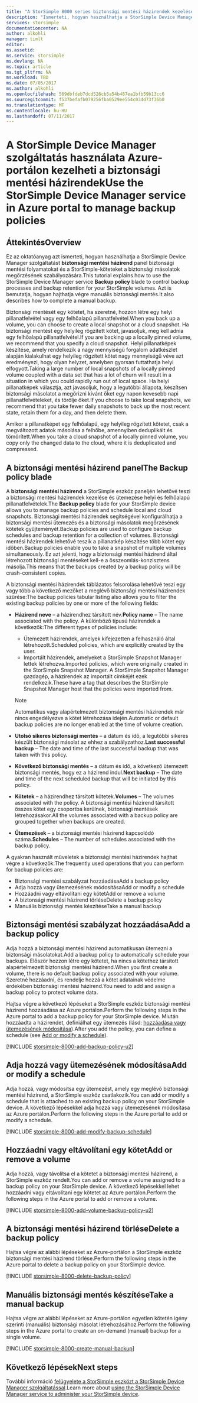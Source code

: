 ```yaml
---
title: "A StorSimple 8000 series biztonsági mentési házirendek kezelése |} Microsoft Docs"
description: "Ismerteti, hogyan használhatja a StorSimple Device Manager szolgáltatás létrehozásához és kezeléséhez manuális biztonsági mentések, a biztonsági mentési ütemezés és a biztonsági másolatok megőrzésének a StorSimple 8000 series eszközön."
services: storsimple
documentationcenter: NA
author: alkohli
manager: timlt
editor: 
ms.assetid: 
ms.service: storsimple
ms.devlang: NA
ms.topic: article
ms.tgt_pltfrm: NA
ms.workload: TBD
ms.date: 07/05/2017
ms.author: alkohli
ms.openlocfilehash: 569dbfdeb7dcd526cb5a54b487ea1bfb59b13cc6
ms.sourcegitcommit: f537befafb079256fba0529ee554c034d73f36b0
ms.translationtype: MT
ms.contentlocale: hu-HU
ms.lasthandoff: 07/11/2017
---
```

# <a name="use-the-storsimple-device-manager-service-in-azure-portal-to-manage-backup-policies"></a><span data-ttu-id="4f1ac-103">A StorSimple Device Manager szolgáltatás használata Azure-portálon kezelheti a biztonsági mentési házirendek</span><span class="sxs-lookup"><span data-stu-id="4f1ac-103">Use the StorSimple Device Manager service in Azure portal to manage backup policies</span></span>


## <a name="overview"></a><span data-ttu-id="4f1ac-104">Áttekintés</span><span class="sxs-lookup"><span data-stu-id="4f1ac-104">Overview</span></span>

<span data-ttu-id="4f1ac-105">Ez az oktatóanyag azt ismerteti, hogyan használhatja a StorSimple Device Manager szolgáltatást **biztonsági mentési házirend** panel biztonsági mentési folyamatokat és a StorSimple-köteteket a biztonsági másolatok megőrzésének szabályozására.</span><span class="sxs-lookup"><span data-stu-id="4f1ac-105">This tutorial explains how to use the StorSimple Device Manager service **Backup policy** blade to control backup processes and backup retention for your StorSimple volumes.</span></span> <span data-ttu-id="4f1ac-106">Azt is bemutatja, hogyan hajthatja végre manuális biztonsági mentés.</span><span class="sxs-lookup"><span data-stu-id="4f1ac-106">It also describes how to complete a manual backup.</span></span>

<span data-ttu-id="4f1ac-107">Biztonsági mentését egy kötetet, ha szeretné, hozzon létre egy helyi pillanatfelvétel vagy egy felhőalapú pillanatfelvétel.</span><span class="sxs-lookup"><span data-stu-id="4f1ac-107">When you back up a volume, you can choose to create a local snapshot or a cloud snapshot.</span></span> <span data-ttu-id="4f1ac-108">Ha biztonsági mentést egy helyileg rögzített kötet, javasoljuk, meg kell adnia egy felhőalapú pillanatfelvétel.</span><span class="sxs-lookup"><span data-stu-id="4f1ac-108">If you are backing up a locally pinned volume, we recommend that you specify a cloud snapshot.</span></span> <span data-ttu-id="4f1ac-109">Helyi pillanatképek készítése, amely rendelkezik a nagy mennyiségű forgalom adatkészlet alapján kialakulhat egy helyileg rögzített kötet nagy mennyiségű véve azt eredményezi, hogy olyan helyzet, amelyben gyorsan futtathatja helyi elfogyott.</span><span class="sxs-lookup"><span data-stu-id="4f1ac-109">Taking a large number of local snapshots of a locally pinned volume coupled with a data set that has a lot of churn will result in a situation in which you could rapidly run out of local space.</span></span> <span data-ttu-id="4f1ac-110">Ha helyi pillanatképek választja, azt javasoljuk, hogy a legutóbbi állapota, készítsen biztonsági másolatot a megőrizni kívánt őket egy napon kevesebb napi pillanatfelvételeket, és törölje őket.</span><span class="sxs-lookup"><span data-stu-id="4f1ac-110">If you choose to take local snapshots, we recommend that you take fewer daily snapshots to back up the most recent state, retain them for a day, and then delete them.</span></span>

<span data-ttu-id="4f1ac-111">Amikor a pillanatképet egy felhőalapú, egy helyileg rögzített kötetet, csak a megváltozott adatok másolása a felhőbe, amennyiben deduplikált és tömörített.</span><span class="sxs-lookup"><span data-stu-id="4f1ac-111">When you take a cloud snapshot of a locally pinned volume, you copy only the changed data to the cloud, where it is deduplicated and compressed.</span></span>

## <a name="the-backup-policy-blade"></a><span data-ttu-id="4f1ac-112">A biztonsági mentési házirend panel</span><span class="sxs-lookup"><span data-stu-id="4f1ac-112">The Backup policy blade</span></span>

<span data-ttu-id="4f1ac-113">A **biztonsági mentési házirend** a StorSimple eszköz paneljén lehetővé teszi a biztonsági mentési házirendek kezelése és ütemezése helyi és felhőalapú pillanatfelvételek.</span><span class="sxs-lookup"><span data-stu-id="4f1ac-113">The **Backup policy** blade for your StorSimple device allows you to manage backup policies and schedule local and cloud snapshots.</span></span> <span data-ttu-id="4f1ac-114">Biztonsági mentési házirendek segítségével konfigurálhatja a biztonsági mentési ütemezés és a biztonsági másolatok megőrzésének kötetek gyűjteményét.</span><span class="sxs-lookup"><span data-stu-id="4f1ac-114">Backup policies are used to configure backup schedules and backup retention for a collection of volumes.</span></span> <span data-ttu-id="4f1ac-115">Biztonsági mentési házirendek lehetővé teszik a pillanatkép készítése több kötet egy időben.</span><span class="sxs-lookup"><span data-stu-id="4f1ac-115">Backup policies enable you to take a snapshot of multiple volumes simultaneously.</span></span> <span data-ttu-id="4f1ac-116">Ez azt jelenti, hogy a biztonsági mentési házirend által létrehozott biztonsági mentéseket kell-e a összeomlás-konzisztens másolja.</span><span class="sxs-lookup"><span data-stu-id="4f1ac-116">This means that the backups created by a backup policy will be crash-consistent copies.</span></span>

<span data-ttu-id="4f1ac-117">A biztonsági mentési házirendek táblázatos felsorolása lehetővé teszi egy vagy több a következő mezőket a meglévő biztonsági mentési házirendek szűrése:</span><span class="sxs-lookup"><span data-stu-id="4f1ac-117">The backup policies tabular listing also allows you to filter the existing backup policies by one or more of the following fields:</span></span>

* <span data-ttu-id="4f1ac-118">**Házirend neve** – a házirendhez társított név.</span><span class="sxs-lookup"><span data-stu-id="4f1ac-118">**Policy name** – The name associated with the policy.</span></span> <span data-ttu-id="4f1ac-119">A különböző típusú házirendek a következők:</span><span class="sxs-lookup"><span data-stu-id="4f1ac-119">The different types of policies include:</span></span>

  * <span data-ttu-id="4f1ac-120">Ütemezett házirendek, amelyek kifejezetten a felhasználó által létrehozott.</span><span class="sxs-lookup"><span data-stu-id="4f1ac-120">Scheduled policies, which are explicitly created by the user.</span></span>
  * <span data-ttu-id="4f1ac-121">Importált házirendek, amelyeket a StorSimple Snapshot Manager lettek létrehozva.</span><span class="sxs-lookup"><span data-stu-id="4f1ac-121">Imported policies, which were originally created in the StorSimple Snapshot Manager.</span></span> <span data-ttu-id="4f1ac-122">A StorSimple Snapshot Manager gazdagép, a házirendek az importált címkéjét ezek rendelkezik.</span><span class="sxs-lookup"><span data-stu-id="4f1ac-122">These have a tag that describes the StorSimple Snapshot Manager host that the policies were imported from.</span></span>

  > [!NOTE]
  > <span data-ttu-id="4f1ac-123">Automatikus vagy alapértelmezett biztonsági mentési házirendek már nincs engedélyezve a kötet létrehozása idején.</span><span class="sxs-lookup"><span data-stu-id="4f1ac-123">Automatic or default backup policies are no longer enabled at the time of volume creation.</span></span>

* <span data-ttu-id="4f1ac-124">**Utolsó sikeres biztonsági mentés** – a dátum és idő, a legutóbbi sikeres készült biztonsági másolat az ehhez a szabályzathoz.</span><span class="sxs-lookup"><span data-stu-id="4f1ac-124">**Last successful backup** – The date and time of the last successful backup that was taken with this policy.</span></span>

* <span data-ttu-id="4f1ac-125">**Következő biztonsági mentés** – a dátum és idő, a következő ütemezett biztonsági mentés, hogy ez a házirend indul.</span><span class="sxs-lookup"><span data-stu-id="4f1ac-125">**Next backup** – The date and time of the next scheduled backup that will be initiated by this policy.</span></span>

* <span data-ttu-id="4f1ac-126">**Kötetek** – a házirendhez társított kötetek.</span><span class="sxs-lookup"><span data-stu-id="4f1ac-126">**Volumes** – The volumes associated with the policy.</span></span> <span data-ttu-id="4f1ac-127">A biztonsági mentési házirend társított összes kötet egy csoportba kerülnek, biztonsági mentések létrehozásakor.</span><span class="sxs-lookup"><span data-stu-id="4f1ac-127">All the volumes associated with a backup policy are grouped together when backups are created.</span></span>

* <span data-ttu-id="4f1ac-128">**Ütemezések** – a biztonsági mentési házirend kapcsolódó száma.</span><span class="sxs-lookup"><span data-stu-id="4f1ac-128">**Schedules** – The number of schedules associated with the backup policy.</span></span>

<span data-ttu-id="4f1ac-129">A gyakran használt műveletek a biztonsági mentési házirendek hajthat végre a következők:</span><span class="sxs-lookup"><span data-stu-id="4f1ac-129">The frequently used operations that you can perform for backup policies are:</span></span>

* <span data-ttu-id="4f1ac-130">Biztonsági mentési szabályzat hozzáadása</span><span class="sxs-lookup"><span data-stu-id="4f1ac-130">Add a backup policy</span></span>
* <span data-ttu-id="4f1ac-131">Adja hozzá vagy ütemezésének módosítása</span><span class="sxs-lookup"><span data-stu-id="4f1ac-131">Add or modify a schedule</span></span>
* <span data-ttu-id="4f1ac-132">Hozzáadni vagy eltávolítani egy kötet</span><span class="sxs-lookup"><span data-stu-id="4f1ac-132">Add or remove a volume</span></span>
* <span data-ttu-id="4f1ac-133">A biztonsági mentési házirend törlése</span><span class="sxs-lookup"><span data-stu-id="4f1ac-133">Delete a backup policy</span></span>
* <span data-ttu-id="4f1ac-134">Manuális biztonsági mentés készítése</span><span class="sxs-lookup"><span data-stu-id="4f1ac-134">Take a manual backup</span></span>

## <a name="add-a-backup-policy"></a><span data-ttu-id="4f1ac-135">Biztonsági mentési szabályzat hozzáadása</span><span class="sxs-lookup"><span data-stu-id="4f1ac-135">Add a backup policy</span></span>

<span data-ttu-id="4f1ac-136">Adja hozzá a biztonsági mentési házirend automatikusan ütemezni a biztonsági másolatokat.</span><span class="sxs-lookup"><span data-stu-id="4f1ac-136">Add a backup policy to automatically schedule your backups.</span></span> <span data-ttu-id="4f1ac-137">Először hozzon létre egy kötetet, ha nincs a kötethez társított alapértelmezett biztonsági mentési házirend.</span><span class="sxs-lookup"><span data-stu-id="4f1ac-137">When you first create a volume, there is no default backup policy associated with your volume.</span></span> <span data-ttu-id="4f1ac-138">Szeretné hozzáadni, és rendelje hozzá a kötet adatainak védelme érdekében biztonsági mentési házirend.</span><span class="sxs-lookup"><span data-stu-id="4f1ac-138">You need to add and assign a backup policy to protect volume data.</span></span>

<span data-ttu-id="4f1ac-139">Hajtsa végre a következő lépéseket a StorSimple eszköz biztonsági mentési házirend hozzáadása az Azure portálon.</span><span class="sxs-lookup"><span data-stu-id="4f1ac-139">Perform the following steps in the Azure portal to add a backup policy for your StorSimple device.</span></span> <span data-ttu-id="4f1ac-140">Miután hozzáadta a házirendet, definiálhat egy ütemezés (lásd: [hozzáadása vagy ütemezésének módosítása](#add-or-modify-a-schedule)).</span><span class="sxs-lookup"><span data-stu-id="4f1ac-140">After you add the policy, you can define a schedule (see [Add or modify a schedule](#add-or-modify-a-schedule)).</span></span>

[!INCLUDE [storsimple-8000-add-backup-policy-u2](../../includes/storsimple-8000-add-backup-policy-u2.md)]

## <a name="add-or-modify-a-schedule"></a><span data-ttu-id="4f1ac-141">Adja hozzá vagy ütemezésének módosítása</span><span class="sxs-lookup"><span data-stu-id="4f1ac-141">Add or modify a schedule</span></span>

<span data-ttu-id="4f1ac-142">Adja hozzá, vagy módosítsa egy ütemezést, amely egy meglévő biztonsági mentési házirend, a StorSimple eszköz csatlakozik.</span><span class="sxs-lookup"><span data-stu-id="4f1ac-142">You can add or modify a schedule that is attached to an existing backup policy on your StorSimple device.</span></span> <span data-ttu-id="4f1ac-143">A következő lépésekkel adja hozzá vagy ütemezésének módosítása az Azure portálon.</span><span class="sxs-lookup"><span data-stu-id="4f1ac-143">Perform the following steps in the Azure portal to add or modify a schedule.</span></span>

[!INCLUDE [storsimple-8000-add-modify-backup-schedule](../../includes/storsimple-8000-add-modify-backup-schedule-u2.md)]


## <a name="add-or-remove-a-volume"></a><span data-ttu-id="4f1ac-144">Hozzáadni vagy eltávolítani egy kötet</span><span class="sxs-lookup"><span data-stu-id="4f1ac-144">Add or remove a volume</span></span>

<span data-ttu-id="4f1ac-145">Adja hozzá, vagy távolítsa el a kötetet a biztonsági mentési házirend, a StorSimple eszköz rendelt.</span><span class="sxs-lookup"><span data-stu-id="4f1ac-145">You can add or remove a volume assigned to a backup policy on your StorSimple device.</span></span> <span data-ttu-id="4f1ac-146">A következő lépésekkel lehet hozzáadni vagy eltávolítani egy kötetet az Azure portálon.</span><span class="sxs-lookup"><span data-stu-id="4f1ac-146">Perform the following steps in the Azure portal to add or remove a volume.</span></span>

[!INCLUDE [storsimple-8000-add-volume-backup-policy-u2](../../includes/storsimple-8000-add-remove-volume-backup-policy-u2.md)]


## <a name="delete-a-backup-policy"></a><span data-ttu-id="4f1ac-147">A biztonsági mentési házirend törlése</span><span class="sxs-lookup"><span data-stu-id="4f1ac-147">Delete a backup policy</span></span>

<span data-ttu-id="4f1ac-148">Hajtsa végre az alábbi lépéseket az Azure-portálon a StorSimple eszköz biztonsági mentési házirend törlése.</span><span class="sxs-lookup"><span data-stu-id="4f1ac-148">Perform the following steps in the Azure portal to delete a backup policy on your StorSimple device.</span></span>

[!INCLUDE [storsimple-8000-delete-backup-policy](../../includes/storsimple-8000-delete-backup-policy.md)]

## <a name="take-a-manual-backup"></a><span data-ttu-id="4f1ac-149">Manuális biztonsági mentés készítése</span><span class="sxs-lookup"><span data-stu-id="4f1ac-149">Take a manual backup</span></span>

<span data-ttu-id="4f1ac-150">Hajtsa végre az alábbi lépéseket az Azure-portálon egyetlen kötetén igény szerinti (manuális) biztonsági másolat létrehozásához.</span><span class="sxs-lookup"><span data-stu-id="4f1ac-150">Perform the following steps in the Azure portal to create an on-demand (manual) backup for a single volume.</span></span>

[!INCLUDE [storsimple-8000-create-manual-backup](../../includes/storsimple-8000-create-manual-backup.md)]

## <a name="next-steps"></a><span data-ttu-id="4f1ac-151">Következő lépések</span><span class="sxs-lookup"><span data-stu-id="4f1ac-151">Next steps</span></span>

<span data-ttu-id="4f1ac-152">További információ [felügyelete a StorSimple eszközt a StorSimple Device Manager szolgáltatással](storsimple-8000-manager-service-administration.md).</span><span class="sxs-lookup"><span data-stu-id="4f1ac-152">Learn more about [using the StorSimple Device Manager service to administer your StorSimple device](storsimple-8000-manager-service-administration.md).</span></span>


